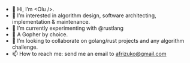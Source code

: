 - 👋 Hi, I’m \<Olu \/\>.
- 👀 I’m interested in algorithm design, software architecting, implementation & maintenance.
- 🌱 I’m currently experimenting with @rustlang
- 👀 A Gopher by choice.
- 💞️ I’m looking to collaborate on golang/rust projects and any algorithm challenge.
- 📫 How to reach me: send me an email to afrizuko@gmail.com 

<!---
afrizuko/afrizuko is a ✨ special ✨ repository because its `README.md` (this file) appears on your GitHub profile.
You can click the Preview link to take a look at your changes.
--->
